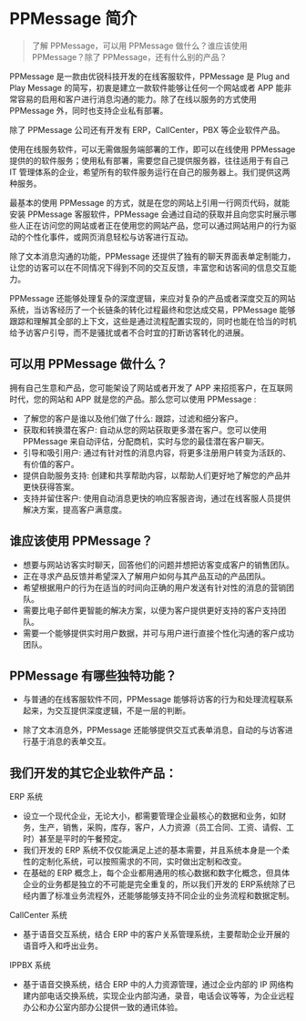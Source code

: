 # PPMessage 简介

> 了解 PPMessage，可以用 PPMessage 做什么？谁应该使用 PPMessage？除了 PPMessage，还有什么别的产品？

PPMessage 是一款由优锐科技开发的在线客服软件，PPMessage 是 Plug and Play Message 的简写，初衷是建立一款软件能够让任何一个网站或者 APP 能非常容易的启用和客户进行消息沟通的能力。除了在线以服务的方式使用 PPMessage 外，同时也支持企业私有部署。

除了 PPMessage 公司还有开发有 ERP，CallCenter，PBX 等企业软件产品。

使用在线服务软件，可以无需做服务端部署的工作，即可以在线使用 PPMessage 提供的的软件服务；使用私有部署，需要您自己提供服务器，往往适用于有自己 IT 管理体系的企业，希望所有的软件服务运行在自己的服务器上。我们提供这两种服务。

最基本的使用 PPMessage 的方式，就是在您的网站上引用一行网页代码，就能安装 PPMessage 客服软件，PPMessage 会通过自动的获取并且向您实时展示哪些人正在访问您的网站或者正在使用您的网站产品，您可以通过网站用户的行为驱动的个性化事件，或网页消息轻松与访客进行互动。

除了文本消息沟通的功能，PPMessage 还提供了独有的聊天界面表单定制能力，让您的访客可以在不同情况下得到不同的交互反馈，丰富您和访客间的信息交互能力。

PPMessage 还能够处理复杂的深度逻辑，来应对复杂的产品或者深度交互的网站系统，当访客经历了一个长链条的转化过程最终和您达成交易，PPMessage 能够跟踪和理解其全部的上下文，这些是通过流程配置实现的，同时也能在恰当的时机给予访客户引导，而不是骚扰或者不合时宜的打断访客转化的进展。

## 可以用 PPMessage 做什么？

拥有自己生意和产品，您可能架设了网站或者开发了 APP 来招揽客户，在互联网时代，您的网站和 APP 就是您的产品。那么您可以使用 PPMessage :

* 了解您的客户是谁以及他们做了什么: 跟踪，过滤和细分客户。
* 获取和转换潜在客户: 自动从您的网站获取更多潜在客户。您可以使用 PPMessage 来自动评估，分配商机，实时与您的最佳潜在客户聊天。
* 引导和吸引用户: 通过有针对性的消息内容，将更多注册用户转变为活跃的、有价值的客户。
* 提供自助服务支持: 创建和共享帮助内容，以帮助人们更好地了解您的产品并更快获得答案。
* 支持并留住客户: 使用自动消息更快的响应客服咨询，通过在线客服人员提供解决方案，提高客户满意度。

## 谁应该使用 PPMessage？

* 想要与网站访客实时聊天，回答他们的问题并想把访客变成客户的销售团队。
* 正在寻求产品反馈并希望深入了解用户如何与其产品互动的产品团队。
* 希望根据用户的行为在适当的时间向正确的用户发送有针对性的消息的营销团队。
* 需要比电子邮件更智能的解决方案，以便为客户提供更好支持的客户支持团队。
* 需要一个能够提供实时用户数据，并可与用户进行直接个性化沟通的客户成功团队。

## PPMessage 有哪些独特功能？

* 与普通的在线客服软件不同，PPMessage 能够将访客的行为和处理流程联系起来，为交互提供深度逻辑，不是一层的判断。

* 除了文本消息外，PPMessage 还能够提供交互式表单消息，自动的与访客进行基于消息的表单交互。


## 我们开发的其它企业软件产品：

ERP 系统

* 设立一个现代企业，无论大小，都需要管理企业最核心的数据和业务，如财务，生产，销售，采购，库存，客户，人力资源（员工合同、工资、请假、工时）甚至是平时的午餐预定。
* 我们开发的 ERP 系统不仅仅能满足上述的基本需要，并且系统本身是一个柔性的定制化系统，可以按照需求的不同，实时做出定制和改变。
* 在基础的 ERP 概念上，每个企业都用通用的核心数据和数字化概念，但具体企业的业务都是独立的不可能是完全重复的，所以我们开发的 ERP系统除了已经内置了标准业务流程外，还能够能够支持不同企业的业务流程和数据定制。


CallCenter 系统

* 基于语音交互系统，结合 ERP 中的客户关系管理系统，主要帮助企业开展的语音呼入和呼出业务。

IPPBX 系统

* 基于语音交换系统，结合 ERP 中的人力资源管理，通过企业内部的 IP 网络构建内部电话交换系统，实现企业内部沟通，录音，电话会议等等，为企业远程办公和办公室内部办公提供一致的通讯体验。


